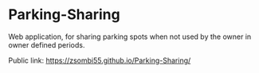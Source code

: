 # Parking-Sharing
Web application, for sharing parking spots when not used by the owner in owner defined periods.

Public link: https://zsombi55.github.io/Parking-Sharing/
